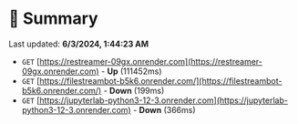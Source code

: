 # 📖 Summary
Last updated: **6/3/2024, 1:44:23 AM**

- `GET` [https://restreamer-09gx.onrender.com](https://restreamer-09gx.onrender.com) - **Up** (111452ms)
- `GET` [https://filestreambot-b5k6.onrender.com/](https://filestreambot-b5k6.onrender.com/) - **Down** (199ms)
- `GET` [https://jupyterlab-python3-12-3.onrender.com](https://jupyterlab-python3-12-3.onrender.com) - **Down** (366ms)
